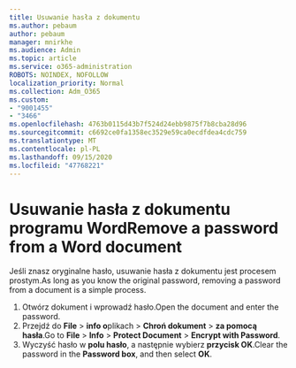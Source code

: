 ```yaml
---
title: Usuwanie hasła z dokumentu
ms.author: pebaum
author: pebaum
manager: mnirkhe
ms.audience: Admin
ms.topic: article
ms.service: o365-administration
ROBOTS: NOINDEX, NOFOLLOW
localization_priority: Normal
ms.collection: Adm_O365
ms.custom:
- "9001455"
- "3466"
ms.openlocfilehash: 4763b0115d43b7f524d24ebb9875f7b8cba28d96
ms.sourcegitcommit: c6692ce0fa1358ec3529e59ca0ecdfdea4cdc759
ms.translationtype: MT
ms.contentlocale: pl-PL
ms.lasthandoff: 09/15/2020
ms.locfileid: "47768221"
---
```

# <a name="remove-a-password-from-a-word-document"></a><span data-ttu-id="4c33e-102">Usuwanie hasła z dokumentu programu Word</span><span class="sxs-lookup"><span data-stu-id="4c33e-102">Remove a password from a Word document</span></span>

<span data-ttu-id="4c33e-103">Jeśli znasz oryginalne hasło, usuwanie hasła z dokumentu jest procesem prostym.</span><span class="sxs-lookup"><span data-stu-id="4c33e-103">As long as you know the original password, removing a password from a document is a simple process.</span></span>

1. <span data-ttu-id="4c33e-104">Otwórz dokument i wprowadź hasło.</span><span class="sxs-lookup"><span data-stu-id="4c33e-104">Open the document and enter the password.</span></span>
2. <span data-ttu-id="4c33e-105">Przejdź do **File**  >  **info o**plikach  >  **Chroń dokument**  >  **za pomocą hasła**.</span><span class="sxs-lookup"><span data-stu-id="4c33e-105">Go to **File** > **Info** > **Protect Document** > **Encrypt with Password**.</span></span>
3. <span data-ttu-id="4c33e-106">Wyczyść hasło w **polu hasło**, a następnie wybierz **przycisk OK**.</span><span class="sxs-lookup"><span data-stu-id="4c33e-106">Clear the password in the **Password box**, and then select **OK**.</span></span>